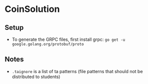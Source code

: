 # CoinSolution

## Setup
* To generate the GRPC files, first install grpc: `go get -u google.golang.org/protobuf/proto`

## Notes
* `.taignore` is a list of ta patterns (file patterns that should not be distributed to students)
